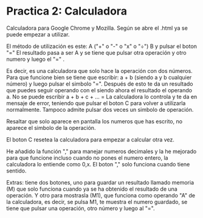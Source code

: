# Practica 2: Calculadora
Calculadora para Google Chrome y Mozilla.
Según se abre el .html ya se puede empezar a utilizar.

El método de utilización es este:
A ("+" o "-" o "x" o "÷") B y pulsar el boton "="
El resultado pasa a ser A y se tiene que pulsar otra operación y otro numero y luego el "=" .

Es decir, es una calculadora que solo hace la operación con dos números. Para que funcione bien se tiene que escribir:
a + b (siendo a y b cualquier número) y luego pulsar el simbolo "=". Después de esto te da un resultado que puedes seguir operando con el siendo ahora el resultado el operando a. No se puede escribir a + b + c + ...  = La calculadora lo controla y te da en mensaje de error, teniendo que pulsar el boton C para volver a utilizarla normalmente. Tampoco admite pulsar dos veces un simbolo de operación.

Resaltar que solo aparece en pantalla los numeros que has escrito, no aparece el simbolo de la operación.

El boton C resetea la calculadora para empezar a calcular otra vez.

He añadido la función "," para manejar numeros decimales y la he mejorado para que funcione incluso cuando no pones el numero entero, la calculadora lo entiende como 0,x. El boton "," solo funciona cuando tiene sentido.

Extras: tiene dos botones, uno para guardar un resultado llamado memoria (M) que solo funciona cuando ya se ha obtenido el resultado de una operación. Y otro para mostrasla (M1), que funciona como operando "A" de la calculadora, es decir, se pulsa M1, te muestra el numero guardado, se tiene que pulsar una operación, otro número y luego al "=".
